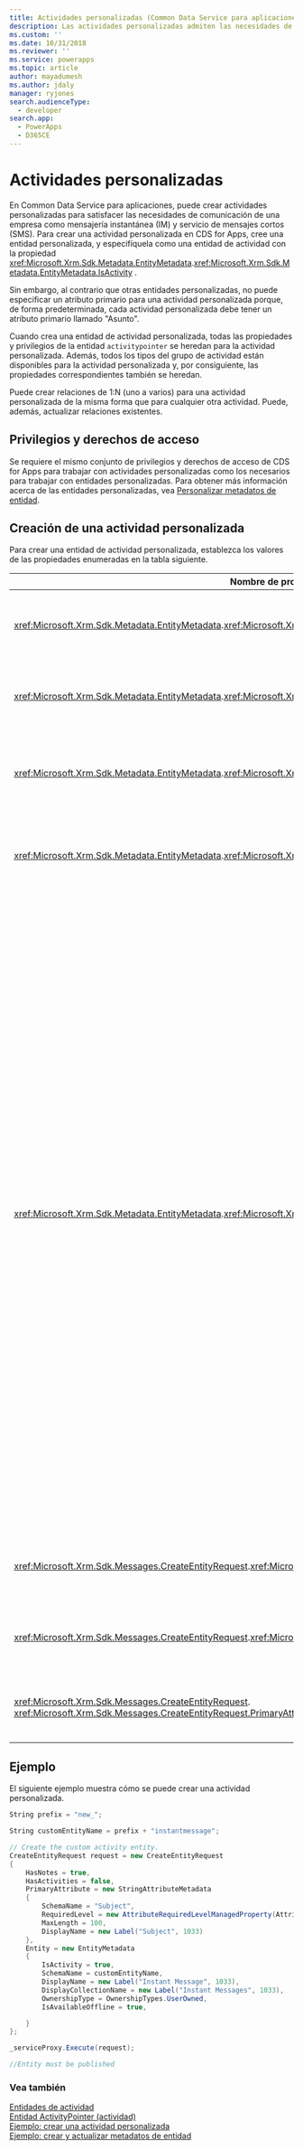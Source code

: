 ```yaml
---
title: Actividades personalizadas (Common Data Service para aplicaciones) | Microsoft Docs
description: Las actividades personalizadas admiten las necesidades de comunicación de una empresa como la mensajería instantánea (IM) y el servicio de mensajes cortos (SMS) en Dynamics 365.
ms.custom: ''
ms.date: 10/31/2018
ms.reviewer: ''
ms.service: powerapps
ms.topic: article
author: mayadumesh
ms.author: jdaly
manager: ryjones
search.audienceType:
  - developer
search.app:
  - PowerApps
  - D365CE
---
```

# <a name="custom-activities"></a>Actividades personalizadas

En Common Data Service para aplicaciones, puede crear actividades personalizadas para satisfacer las necesidades de comunicación de una empresa como mensajería instantánea (IM) y servicio de mensajes cortos (SMS). Para crear una actividad personalizada en CDS for Apps, cree una entidad personalizada, y especifíquela como una entidad de actividad con la propiedad <xref:Microsoft.Xrm.Sdk.Metadata.EntityMetadata>.<xref:Microsoft.Xrm.Sdk.Metadata.EntityMetadata.IsActivity> .  
  
 Sin embargo, al contrario que otras entidades personalizadas, no puede especificar un atributo primario para una actividad personalizada porque, de forma predeterminada, cada actividad personalizada debe tener un atributo primario llamado "Asunto".  
  
 Cuando crea una entidad de actividad personalizada, todas las propiedades y privilegios de la entidad `activitypointer` se heredan para la actividad personalizada. Además, todos los tipos del grupo de actividad están disponibles para la actividad personalizada y, por consiguiente, las propiedades correspondientes también se heredan.  
  
 Puede crear relaciones de 1:N (uno a varios) para una actividad personalizada de la misma forma que para cualquier otra actividad. Puede, además, actualizar relaciones existentes.  
  
## <a name="privileges-and-access-rights"></a>Privilegios y derechos de acceso 
 
 Se requiere el mismo conjunto de privilegios y derechos de acceso de CDS for Apps para trabajar con actividades personalizadas como los necesarios para trabajar con entidades personalizadas. Para obtener más información acerca de las entidades personalizadas, vea [Personalizar metadatos de entidad](customize-entity-metadata.md).  
  
## <a name="creating-a-custom-activity"></a>Creación de una actividad personalizada  
 Para crear una entidad de actividad personalizada, establezca los valores de las propiedades enumeradas en la tabla siguiente.  
  
|Nombre de propiedad|Valor|Notas|  
|-------------------|-----------|-----------|  
|<xref:Microsoft.Xrm.Sdk.Metadata.EntityMetadata>.<xref:Microsoft.Xrm.Sdk.Metadata.EntityMetadata.IsActivity>|`true`|Especifique la entidad personalizada como una entidad de actividad.|  
|<xref:Microsoft.Xrm.Sdk.Metadata.EntityMetadata>.<xref:Microsoft.Xrm.Sdk.Metadata.EntityMetadata.IsAvailableOffline>|`true`|Una entidad de actividad personalizada debe tener disponibilidad sin conexión.|  
|<xref:Microsoft.Xrm.Sdk.Metadata.EntityMetadata>.<xref:Microsoft.Xrm.Sdk.Metadata.EntityMetadata.IsMailMergeEnabled>|`false`|Una entidad de actividad personalizada no puede tener habilitada la combinación de correspondencia.|  
|<xref:Microsoft.Xrm.Sdk.Metadata.EntityMetadata>.<xref:Microsoft.Xrm.Sdk.Metadata.EntityMetadata.OwnershipType>|<xref:Microsoft.Xrm.Sdk.Metadata.OwnershipTypes>. TeamOwned<br />o<br /><xref:Microsoft.Xrm.Sdk.Metadata.OwnershipTypes>. UserOwned|Una entidad de actividad personalizada puede ser propiedad de un usuario o un equipo.|  
|<xref:Microsoft.Xrm.Sdk.Metadata.EntityMetadata>.<xref:Microsoft.Xrm.Sdk.Metadata.EntityMetadata.ActivityTypeMask>|0 - Ninguna<br />o<br />1 – Actividad de comunicación|(Opcional) Especifique si una actividad personalizada debe aparecer en los menús de la actividad en la aplicación web.<br /><br /> -   Especifique **0 (ninguna)** para evitar que aparezca en los menús de actividad. La actividad personalizada aparecerá en las cuadrículas asociadas sólo de esas entidades con las que esté asociada (tiene relación).<br />-   Especifique **1 (actividad de comunicación)** para que aparezca en los menús de actividad.<br /><br /> Si no especifica esta propiedad, la actividad personalizada se crea con el valor de propiedad predeterminado: 1. Es decir, la actividad personalizada está disponible en los menús de actividad. Por otro lado, `ActivityTypeMask` se puede establecer en el momento de creación de la actividad solo, y una vez establecido, no se puede editar.|  
|<xref:Microsoft.Xrm.Sdk.Messages.CreateEntityRequest>.<xref:Microsoft.Xrm.Sdk.Messages.CreateEntityRequest.HasActivities>|`false`|Una entidad de actividad personalizada no debe tener una relación con actividades.|  
|<xref:Microsoft.Xrm.Sdk.Messages.CreateEntityRequest>.<xref:Microsoft.Xrm.Sdk.Messages.CreateEntityRequest.HasNotes>|`true`|Una entidad de actividad personalizada debe tener una relación con notas.|  
|<xref:Microsoft.Xrm.Sdk.Messages.CreateEntityRequest>. <xref:Microsoft.Xrm.Sdk.Messages.CreateEntityRequest.PrimaryAttribute>|<xref:Microsoft.Xrm.Sdk.Metadata.AttributeMetadata.SchemaName> es “Asunto”.|El nombre de esquema de `PrimaryAttribute` para todas las actividades debe ser "Asunto".|  
  
## <a name="example"></a>Ejemplo  
 El siguiente ejemplo muestra cómo se puede crear una actividad personalizada.  
  
```csharp
String prefix = "new_";

String customEntityName = prefix + "instantmessage";

// Create the custom activity entity.
CreateEntityRequest request = new CreateEntityRequest
{
    HasNotes = true,
    HasActivities = false,
    PrimaryAttribute = new StringAttributeMetadata
    {
        SchemaName = "Subject",
        RequiredLevel = new AttributeRequiredLevelManagedProperty(AttributeRequiredLevel.None),
        MaxLength = 100,
        DisplayName = new Label("Subject", 1033)
    },
    Entity = new EntityMetadata
    {
        IsActivity = true,
        SchemaName = customEntityName,
        DisplayName = new Label("Instant Message", 1033),
        DisplayCollectionName = new Label("Instant Messages", 1033),
        OwnershipType = OwnershipTypes.UserOwned,
        IsAvailableOffline = true,

    }
};

_serviceProxy.Execute(request);

//Entity must be published
``` 

### <a name="see-also"></a>Vea también  
 [Entidades de actividad](activity-entities.md)   
 [Entidad ActivityPointer (actividad)](activitypointer-activity-entity.md)   
 [Ejemplo: crear una actividad personalizada](/dynamics365/customer-engagement/developer/sample-create-custom-activity)   
 [Ejemplo: crear y actualizar metadatos de entidad](/dynamics365/customer-engagement/developer/org-service/sample-create-update-entity-metadata)